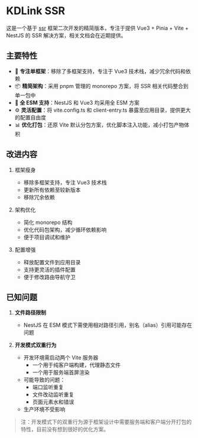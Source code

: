 # KDLink SSR

这是一个基于 [ssr](https://github.com/zhangyuang/ssr) 框架二次开发的精简版本，专注于提供 Vue3 + Pinia + Vite + NestJS 的 SSR 解决方案，相关文档会在近期提供。

## 主要特性

- 🎯 **专注单框架**：移除了多框架支持，专注于 Vue3 技术栈，减少冗余代码和依赖
- 📦 **精简架构**：采用 pnpm 管理的 monorepo 方案，将 SSR 相关代码整合到单一包中
- 🚀 **全 ESM 支持**：NestJS 和 Vue3 均采用全 ESM 方案
- ⚙️ **灵活配置**：将 vite.config.ts 和 client-entry.ts 暴露至应用目录，提供更大的配置自由度
- 📊 **优化打包**：还原 Vite 默认分包方案，优化脚本注入功能，减小打包产物体积

## 改进内容

1. 框架瘦身
   - 移除多框架支持，专注 Vue3 技术栈
   - 更新所有依赖至较新版本
   - 移除冗余依赖

2. 架构优化
   - 简化 monorepo 结构
   - 优化代码包架构，减少循环依赖影响
   - 便于项目调试和维护

3. 配置增强
   - 释放配置文件到应用目录
   - 支持更灵活的插件配置
   - 便于修改路由导航守卫

## 已知问题

1. **文件路径限制**
   - NestJS 在 ESM 模式下需使用相对路径引用，别名（alias）引用可能存在问题

2. **开发模式双重行为**
   - 开发环境需启动两个 Vite 服务器
     - 一个用于纯客户端构建，代理静态文件
     - 一个用于服务端首屏渲染
   - 可能导致的问题：
     - 端口监听重复
     - 文件改动监听重复
     - 页面元素水和错误
   - 生产环境不受影响

> 注：开发模式下的双重行为源于框架设计中需要服务端和客户端分开打包的特性，目前没有想到很好的优化方案。